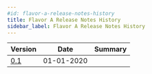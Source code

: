 ```yaml
---
#id: flavor-a-release-notes-history
title: Flavor A Release Notes History
sidebar_label: Flavor A Release Notes History
---
```


|Version|Date|Summary|
|---|---|---|
|[0.1](../release-notes/0_x/0_1.md)|01-01-2020||